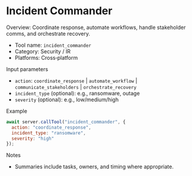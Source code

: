 # Incident Commander

Overview: Coordinate response, automate workflows, handle stakeholder comms, and orchestrate recovery.

- Tool name: `incident_commander`
- Category: Security / IR
- Platforms: Cross‑platform

Input parameters
- `action`: `coordinate_response` | `automate_workflow` | `communicate_stakeholders` | `orchestrate_recovery`
- `incident_type` (optional): e.g., ransomware, outage
- `severity` (optional): e.g., low/medium/high

Example
```javascript
await server.callTool("incident_commander", {
  action: "coordinate_response",
  incident_type: "ransomware",
  severity: "high"
});
```

Notes
- Summaries include tasks, owners, and timing where appropriate.
